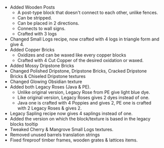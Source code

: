 * Added Wooden Posts
  * A post-type block that doesn't connect to each other, unlike fences.
  * Can be stripped.
  * Can be placed in 2 directions.
  * Connects to wall signs.
  * Crafted with 3 logs
* Changed Small Logs recipe, now crafted with 4 logs in triangle form and give 4.
* Added Copper Bricks
  * Oxidizes and can be waxed like every copper blocks
  * Crafted with 4 Cut Copper of the desired oxidation or waxed.
* Added Mossy Dripstone Bricks
* Changed Polished Dripstone, Dripstone Bricks, Cracked Dripstone Bricks & Chiseled Dripstone textures
* Changed Glowing Obsidian texture
* Added both Legacy Roses (Java & PE).
  * Unlike original version, Legacy Rose from PE give light blue dye.
  * Like original version, Legacy Roses gives 2 dyes instead of one.
  * Java one is crafted with 4 Poppies and gives 2, PE one is crafted with 2 Legacy Roses & gives 2.
* Legacy Sapling recipe now gives 4 saplings instead of one.
* Added the version on which the block/texture is based in the legacy blocks tooltip
* Tweaked Cherry & Mangrove Small Logs textures.
* Removed unused barrels translation strings
* Fixed fireproof timber frames, wooden grates & lattices items.


